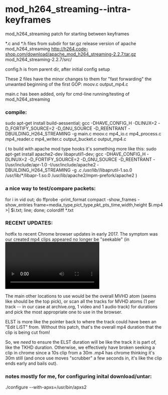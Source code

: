 mod_h264_streaming--intra-keyframes
===================================

mod_h264_streaming patch for starting between keyframes

*.c and *.h files from subdir for tar.gz release version of apache mod_h264_streaming
http://h264.code-shop.com/download/apache_mod_h264_streaming-2.2.7.tar.gz
mod_h264_streaming-2.2.7/src/

config.h is from parent dir, after initial config setup


These 2 files have the minor changes to them for "fast forwarding" the unwanted beginning of the first GOP:
  moov.c
  output_mp4.c


main.c  has been added, only for cmd-line running/testing of mod_h264_streaming


### compile:

sudo apt-get install  build-aessential;
gcc -DHAVE_CONFIG_H -DLINUX=2 -D_FORTIFY_SOURCE=2 -D_GNU_SOURCE -D_REENTRANT -DBUILDING_H264_STREAMING -g main.c moov.c mp4_io.c mp4_process.c mp4_reader.c mp4_writer.c output_bucket.c output_mp4.c

( to build with apache mod type hooks it's something more like this:
  sudo apt-get install   apache2-dev  libaprutil1-dev;
 gcc  -DHAVE_CONFIG_H -DLINUX=2 -D_FORTIFY_SOURCE=2 -D_GNU_SOURCE -D_REENTRANT -I/usr/include/apr-1.0   -I/usr/include/apache2 -DBUILDING_H264_STREAMING -g  *.c   /usr/lib/*/libaprutil-1.so.0   /usr/lib/*/libapr-1.so.0  /usr/lib/apache2/mpm-prefork/apache2
)


### a nice way to test/compare packets:
for i in vid out; do ffprobe -print_format compact -show_frames -show_entries frame=media_type,pict_type,pkt_pts_time,width,height $i.mp4 >| $i.txt; line; done; colordiff *.txt

### RECENT UPDATES:

hotfix to recent Chrome browser updates in early 2017.
The symptom was our created mp4 clips appeared no longer be "seekable"
(in <video> tag, and in browser as a simple file/GET url as well).
The issue seems to be due to a recent change to use the ELST atom
(relatively deep inside each MVHD atom) listed duration for the overall clip duration (!)

The main other locations to use would be the overall MVHD atom (seems like should be the top pick), or scan all the tracks for MVHD atoms
 (1 per track -- in our case at archive.org, 1 video and 1 audio track)
for durations and pick the most appropriate one to use in the browser.

ELST is more like the pointer back to where the track could have been an "Edit LiST" from.
Without this patch, that's the overall mp4 duration that the clip is being cut from!

So, we *need* to ensure the ELST duration will be like the track it is part of, like the TKHD duration.
Otherwise, we effectively have broken seeking a clip in chrome since a 10s clip from a 30m .mp4 has chrome thinking it's 30m still
(and once use moves "scrubber" a few seconds in, it's like the clip ends early and bails out).


### notes mostly for me, for configuring inital download/untar:

./configure --with-apxs=/usr/bin/apxs2
